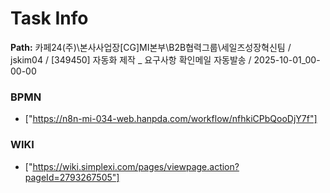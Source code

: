 # Task Info

**Path:** 카페24(주)\본사사업장\[CG]MI본부\B2B협력그룹\세일즈성장혁신팀 / jskim04 / [349450] 자동화 제작 _ 요구사항 확인메일 자동발송 / 2025-10-01_00-00-00

### BPMN
- ["https://n8n-mi-034-web.hanpda.com/workflow/nfhkiCPbQooDjY7f"]

### WIKI
- ["https://wiki.simplexi.com/pages/viewpage.action?pageId=2793267505"]

